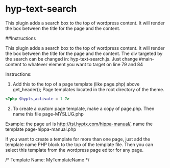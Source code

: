 hyp-text-search
===============

This plugin adds a search box to the top of wordpress content. It will render the box between the title for the page and the content.

##Instructions

This plugin adds a search box to the top of wordpress content. It will render the box between the title for the page and the content. The div targeted by the search can be changed in: hyp-text-search.js. Just change #main-content to whatever element you want to target on line 79 and 84

Instructions:

1) Add this to the top of a page template (like page.php) above get_header(); Page templates located in the root directory of the theme.

```php
<?php $hypts_activate = 1 ?>
```

2) To create a custom page template, make a copy of page.php. Then name this file page-MYSLUG.php

Example: the page url is http://tsi.hyptx.com/hippa-manual/, name the template page-hippa-manual.php

If you want to create a template for more than one page, just add the template name PHP block to the top of the template file. Then you can select this template from the wordpress page editor for any page.

/* Template Name: MyTemplateName */
